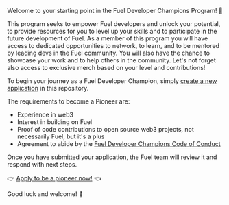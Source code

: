 Welcome to your starting point in the Fuel Developer Champions Program! 🙌

This program seeks to empower Fuel developers and unlock your potential, to provide resources for you to level up your skills and to participate in the future development of Fuel. As a member of this program you will have access to dedicated opportunities to network, to learn, and to be mentored by leading devs in the Fuel community. You will also have the chance to showcase your work and to help others in the community. Let's not forget also access to exclusive merch based on your level and contributions!

To begin your journey as a Fuel Developer Champion, simply [create a new application](https://github.com/fuel-champions/pioneer-applications/issues/new/choose) in this repository.

The requirements to become a Pioneer are:

* Experience in web3
* Interest in building on Fuel
* Proof of code contributions to open source web3 projects, not necessarily Fuel, but it's a plus
* Agreement to abide by the [Fuel Developer Champions Code of Conduct](https://github.com/fuel-champions/code-of-conduct)

Once you have submitted your application, the Fuel team will review it and respond with next steps.

👉 [Apply to be a pioneer now!](https://github.com/fuel-champions/pioneer-applications/issues/new/choose) 👈

Good luck and welcome! 🎉